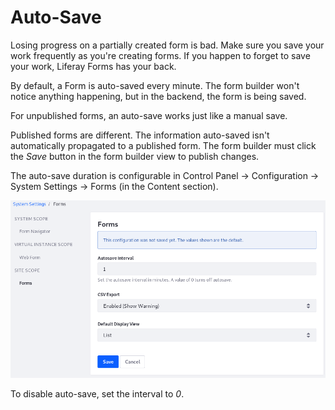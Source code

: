 # Auto-Save

Losing progress on a partially created form is bad. Make sure you save your work
frequently as you're creating forms. If you happen to forget to save your work,
Liferay Forms has your back.

By default, a Form is auto-saved every minute. The form builder won't notice
anything happening, but in the backend, the form is being saved. 

For unpublished forms, an auto-save works just like a manual save. 

Published forms are different. The information auto-saved isn't automatically
propagated to a published form. The form builder must click the *Save* button in
the form builder view to publish changes. 

The auto-save duration is configurable in Control Panel &rarr; Configuration
&rarr; System Settings &rarr; Forms (in the Content section). 

![Figure x: Configure the auto-save duration.](../../images/forms-autosave-interval.png)

To disable auto-save, set the interval to *0*.
